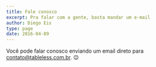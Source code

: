 ```yaml
---
title: Fale conosco
excerpt: Pra falar com a gente, basta mandar um e-mail
author: Diego Eis
type: page
date: 2016-04-09
---
```


Você pode falar conosco enviando um email direto para [contato@tableless.com.br](mailto:contato@tableless.com.br). 😉

<!--stackedit_data:
eyJoaXN0b3J5IjpbLTI3MjI5MTQ5OV19
-->